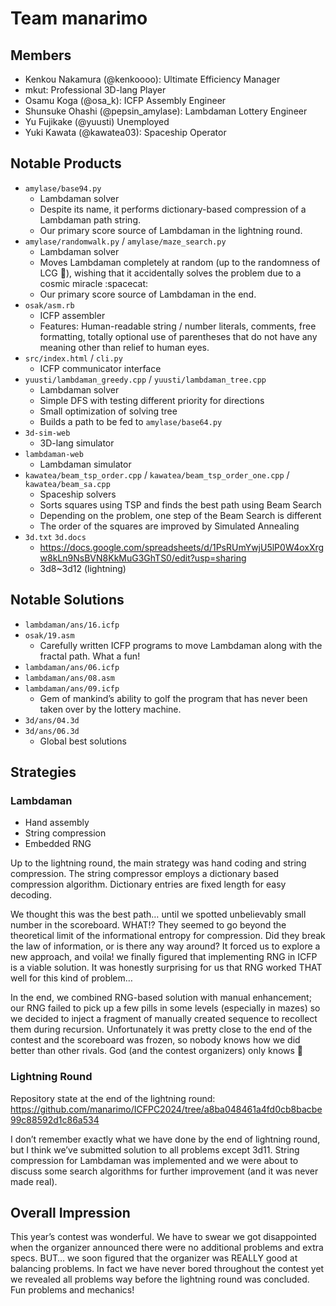# Team manarimo

## Members

- Kenkou Nakamura (@kenkoooo): Ultimate Efficiency Manager
- mkut: Professional 3D-lang Player
- Osamu Koga (@osa_k): ICFP Assembly Engineer
- Shunsuke Ohashi (@pepsin_amylase): Lambdaman Lottery Engineer
- Yu Fujikake (@yuusti) Unemployed
- Yuki Kawata (@kawatea03): Spaceship Operator

## Notable Products

- `amylase/base94.py`
    - Lambdaman solver
    - Despite its name, it performs dictionary-based compression of a Lambdaman path string.
    - Our primary score source of Lambdaman in the lightning round.
- `amylase/randomwalk.py` / `amylase/maze_search.py`
    - Lambdaman solver
    - Moves Lambdaman completely at random (up to the randomness of LCG 🙂), wishing that it accidentally solves the problem due to a cosmic miracle :spacecat:
    - Our primary score source of Lambdaman in the end.
- `osak/asm.rb`
    - ICFP assembler
    - Features: Human-readable string / number literals, comments, free formatting, totally optional use of parentheses that do not have any meaning other than relief to human eyes.
- `src/index.html` / `cli.py`
    - ICFP communicator interface
- `yuusti/lambdaman_greedy.cpp` / `yuusti/lambdaman_tree.cpp`
    - Lambdaman solver
    - Simple DFS with testing different priority for directions
    - Small optimization of solving tree
    - Builds a path to be fed to `amylase/base64.py`
- `3d-sim-web`
    - 3D-lang simulator
- `lambdaman-web`
    - Lambdaman simulator
- `kawatea/beam_tsp_order.cpp` / `kawatea/beam_tsp_order_one.cpp` / `kawatea/beam_sa.cpp`
    - Spaceship solvers
    - Sorts squares using TSP and finds the best path using Beam Search
    - Depending on the problem, one step of the Beam Search is different
    - The order of the squares are improved by Simulated Annealing
- `3d.txt` `3d.docs`
    - https://docs.google.com/spreadsheets/d/1PsRUmYwjU5lP0W4oxXrgw8kLn9NsBVN8KkMuG3GhTS0/edit?usp=sharing
    - 3d8~3d12 (lightning)

## Notable Solutions

- `lambdaman/ans/16.icfp`
- `osak/19.asm`
    - Carefully written ICFP programs to move Lambdaman along with the fractal path. What a fun!
- `lambdaman/ans/06.icfp`
- `lambdaman/ans/08.asm`
- `lambdaman/ans/09.icfp`
    - Gem of mankind’s ability to golf the program that has never been taken over by the lottery machine.
- `3d/ans/04.3d`
- `3d/ans/06.3d`
    - Global best solutions

## Strategies

### Lambdaman

- Hand assembly
- String compression
- Embedded RNG

Up to the lightning round, the main strategy was hand coding and string compression. The string compressor employs a dictionary based compression algorithm. Dictionary entries are fixed length for easy decoding.

We thought this was the best path… until we spotted unbelievably small number in the scoreboard. WHAT!? They seemed to go beyond the theoretical limit of the informational entropy for compression. Did they break the law of information, or is there any way around? It forced us to explore a new approach, and voila! we finally figured that implementing RNG in ICFP is a viable solution. It was honestly surprising for us that RNG worked THAT well for this kind of problem…

In the end, we combined RNG-based solution with manual enhancement; our RNG failed to pick up a few pills in some levels (especially in mazes) so we decided to inject a fragment of manually created sequence to recollect them during recursion. Unfortunately it was pretty close to the end of the contest and the scoreboard was frozen, so nobody knows how we did better than other rivals. God (and the contest organizers) only knows 🙂

### Lightning Round

Repository state at the end of the lightning round:  https://github.com/manarimo/ICFPC2024/tree/a8ba048461a4fd0cb8bacbe99c88592d1c86a534

I don’t remember exactly what we have done by the end of lightning round, but I think we’ve submitted solution to all problems except 3d11. String compression for Lambdaman was implemented and we were about to discuss some search algorithms for further improvement (and it was never made real).

## Overall Impression

This year’s contest was wonderful. We have to swear we got disappointed when the organizer announced there were no additional problems and extra specs. BUT… we soon figured that the organizer was REALLY good at balancing problems. In fact we have never bored throughout the contest yet we revealed all problems way before the lightning round was concluded. Fun problems and mechanics!
